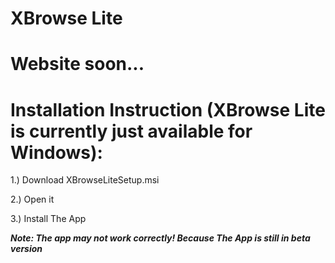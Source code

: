 # XBrowse Lite

# Website soon...

# Installation Instruction (XBrowse Lite is currently just available for Windows):

1.) Download XBrowseLiteSetup.msi

2.) Open it

3.) Install The App

***Note: The app may not work correctly! Because The App is still in beta version***
